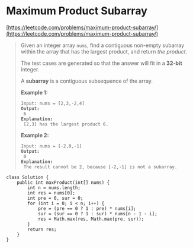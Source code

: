 # Maximum Product Subarray

[https://leetcode.com/problems/maximum-product-subarray/](https://leetcode.com/problems/maximum-product-subarray/)

> Given an integer array `nums`, find a contiguous non-empty subarray within the array that has the largest product, and return _the product_.
>
> The test cases are generated so that the answer will fit in a **32-bit** integer.
>
> A **subarray** is a contiguous subsequence of the array.
>
> &#x20;
>
> **Example 1:**
>
> <pre><code>Input: nums = [2,3,-2,4]
> <strong>Output:
> </strong> 6
> <strong>Explanation:
> </strong> [2,3] has the largest product 6.</code></pre>
>
> **Example 2:**
>
> <pre><code>Input: nums = [-2,0,-1]
> <strong>Output:
> </strong> 0
> <strong>Explanation:
> </strong> The result cannot be 2, because [-2,-1] is not a subarray.</code></pre>

```
class Solution {
    public int maxProduct(int[] nums) {
        int n = nums.length;
        int res = nums[0];
        int pre = 0, sur = 0;
        for (int i = 0; i < n; i++) {
            pre = (pre == 0 ? 1 : pre) * nums[i];
            sur = (sur == 0 ? 1 : sur) * nums[n - 1 - i];
            res = Math.max(res, Math.max(pre, sur));
        }
        return res;
    }
}
```
